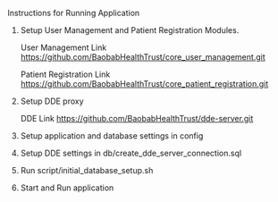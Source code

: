 Instructions for Running Application 

1. Setup User Management and Patient Registration Modules.
   
   User Management Link https://github.com/BaobabHealthTrust/core_user_management.git
   
   Patient Registration Link https://github.com/BaobabHealthTrust/core_patient_registration.git

2. Setup DDE proxy

   DDE Link https://github.com/BaobabHealthTrust/dde-server.git
 
3. Setup application and database settings in config

4. Setup DDE settings in db/create_dde_server_connection.sql

5. Run script/initial_database_setup.sh

6. Start and Run application
 		
